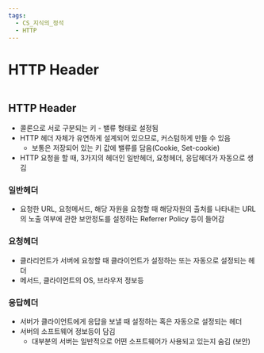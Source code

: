 ```yaml
---
tags:
  - CS_지식의_정석
  - HTTP
---
```

# HTTP Header

```table-of-contents
```

##  HTTP Header

- 콜론으로 서로 구분되는 키 - 밸류 형태로 설정됨
- HTTP 헤더 자체가 유연하게 설계되어 있으므로, 커스텀하게 만들 수 있음
	- 보통은 저장되어 있는 키 값에 밸류를 담음(Cookie, Set-cookie)
- HTTP 요청을 할 때, 3가지의 헤더인 일반헤더, 요청헤더, 응답헤더가 자동으로 생김


### 일반헤더

- 요청한 URL, 요청메서드, 해당 자원을 요청할 때 해당자원의 출처를 나타내는 URL의 노출 여부에 관한 보안정도를 설정하는 Referrer Policy 등이 들어감


### 요청헤더

- 클라리언트가 서버에 요청할 때 클라이언트가 설정하는 또는 자동으로 설정되는 헤더
- 메서드, 클라이언트의 OS, 브라우저 정보등

### 응답헤더

- 서버가 클라이언트에게 응답을 보낼 때 설정하는 혹은 자동으로 설정되는 헤더
- 서버의 소프트웨어 정보등이 담김
	- 대부분의 서버는 일반적으로 어떤 소프트웨어가 사용되고 있는지 숨김 (보안)